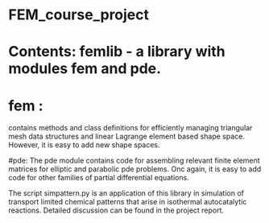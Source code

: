 # FEM_course_project
# Contents: femlib - a library with modules fem and pde. 

# fem : 
contains methods and class definitions for efficiently managing
triangular mesh data structures and linear Lagrange element based shape space. However, it is easy to add new shape spaces.

#pde:
The pde module contains code for assembling relevant finite element matrices for elliptic and parabolic pde problems. Onc
again, it is easy to add code for other families of partial differential equations.

The script simpattern.py is an application of this library in simulation of transport limited chemical patterns that arise
in isothermal autocatalytic reactions. Detailed discussion can be found in the project report. 
